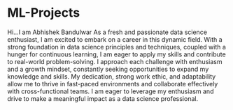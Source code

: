 # ML-Projects
Hi...I am Abhishek Bandulwar 
As a fresh and passionate data science enthusiast, I am excited to embark on a career in this dynamic field. With a strong foundation in data science principles and techniques, coupled with a hunger for continuous learning, I am eager to apply my skills and contribute to real-world problem-solving. I approach each challenge with enthusiasm and a growth mindset, constantly seeking opportunities to expand my knowledge and skills. My dedication, strong work ethic, and adaptability allow me to thrive in fast-paced environments and collaborate effectively with cross-functional teams. I am eager to leverage my enthusiasm and drive to make a meaningful impact as a data science professional.

